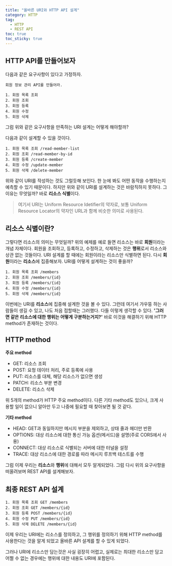 ```yaml
---
title: "올바른 URI와 HTTP API 설계"
category: HTTP
tag:
  - HTTP
  - REST API
toc: true
toc_sticky: true
---
```


## HTTP API를 만들어보자

다음과 같은 요구사항이 있다고 가정하자.

```
회원 정보 관리 API를 만들어라.

1. 회원 목록 조회
2. 회원 조회
3. 회원 등록
4. 회원 수정
5. 회원 삭제
```

그럼 위와 같은 요구사항을 만족하는 URI 설계는 어떻게 해야할까?

다음과 같이 설계할 수 있을 것이다.

```
1. 회원 목록 조회 /read-member-list
2. 회원 조회 /read-member-by-id
3. 회원 등록 /create-member
4. 회원 수정 /update-member
5. 회원 삭제 /delete-member
```

위와 같이 URI를 작성하는 것도 그럴듯해 보인다. 한 눈에 봐도 어떤 동작을 수행하는지 예측할 수 있기 때문이다. 하지만 위와 같이 URI를 설계하는 것은 바람직하지 못하다. 그 이유는 무엇일까? 바로 **리소스 식별**이다.

> 여기서 URI는 Uniform Resource Idetifier의 약자로, 보통 Uniform Resource Locator의 약자인 URL과 함께 비슷한 의미로 사용된다.

## 리소스 식별이란?

그렇다면 리소스의 의미는 무엇일까? 위의 예제를 예로 들면 리소스는 바로 **회원**이라는 개념 자체이다. 회원을 조회하고, 등록하고, 수정하고, 삭제하는 것은 **행위**로서 리소스와 상관 없는 것들이다. URI 설계를 할 때에는 회원이라는 리소스만 식별하면 된다. 다시 **회원**이라는 **리소스**에 집중해보자. URI를 어떻게 설계하는 것이 좋을까?

```
1. 회원 목록 조회 /members
2. 회원 조회 /members/{id}
3. 회원 등록 /members/{id}
4. 회원 수정 /members/{id}
5. 회원 삭제 /members/{id}
```

이번에는 URI를 **리소스**에 집중해 설계한 것을 볼 수 있다. 그런데 여기서 갸우뚱 하는 사람들이 생길 수 있고, 나도 처음 접할때는 그러했다. 다들 이렇게 생각할 수 있다. **'그러면 같은 리소스에 대한 행위는 어떻게 구분하는거지?'** 바로 이것을 해결하기 위해 HTTP method가 존재하는 것이다.

## HTTP method

**주요 method**

- GET: 리소스 조회
- POST: 요청 데이터 처리, 주로 등록에 사용
- PUT: 리소스를 대체, 해당 리소스가 없으면 생성
- PATCH: 리소스 부분 변경
- DELETE: 리소스 삭제

위 5개의 method가 HTTP 주요 method이다. 다른 기타 method도 있으나, 크게 사용할 일이 없으니 알아만 두고 나중에 필요할 때 찾아보면 될 것 같다.

**기타 method**

- HEAD: GET과 동일하지만 메시지 부분을 제외하고, 상태 줄과 헤더만 반환
- OPTIONS: 대상 리소스에 대한 통신 가능 옵션(메서드)을 설명(주로 CORS에서 사용)
- CONNECT: 대상 리소스로 식별되는 서버에 대한 터널을 설정
- TRACE: 대상 리소스에 대한 경로를 따라 메시지 루프백 테스트를 수행

그럼 이제 우리는 **리소스**와 **행위**에 대해서 모두 알게되었다. 그럼 다시 위의 요구사항을 떠올려보며 REST API를 설계해보자.

## 최종 REST API 설계

```
1. 회원 목록 조회 GET /members
2. 회원 조회 GET /members/{id}
3. 회원 등록 POST /members/{id}
4. 회원 수정 PUT /members/{id}
5. 회원 삭제 DELETE /members/{id}
```

이제 우리는 URI에는 리소스를 정의하고, 그 행위를 정의하기 위해 HTTP method를 사용한다는 것을 알게 되었고 올바른 API 설계를 할 수 있게 되었다.

그러나 URI에 리소스만 담는것은 사실 굉장히 어렵고, 실제로는 최대한 리소스만 담고 어쩔 수 없는 경우에는 행위에 대한 내용도 URI에 포함된다.
